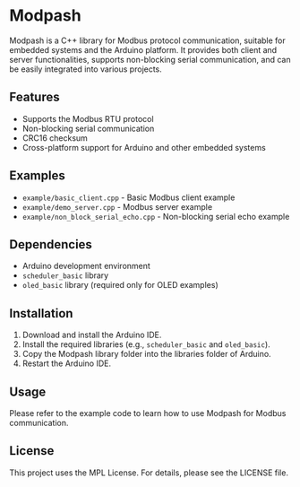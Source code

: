 # Modpash

Modpash is a C++ library for Modbus protocol communication, suitable for embedded systems and the Arduino platform. It provides both client and server functionalities, supports non-blocking serial communication, and can be easily integrated into various projects.

## Features

- Supports the Modbus RTU protocol
- Non-blocking serial communication
- CRC16 checksum
- Cross-platform support for Arduino and other embedded systems

## Examples

- `example/basic_client.cpp` - Basic Modbus client example
- `example/demo_server.cpp` - Modbus server example
- `example/non_block_serial_echo.cpp` - Non-blocking serial echo example

## Dependencies

- Arduino development environment
- `scheduler_basic` library
- `oled_basic` library (required only for OLED examples)

## Installation

1. Download and install the Arduino IDE.
2. Install the required libraries (e.g., `scheduler_basic` and `oled_basic`).
3. Copy the Modpash library folder into the libraries folder of Arduino.
4. Restart the Arduino IDE.

## Usage

Please refer to the example code to learn how to use Modpash for Modbus communication.

## License

This project uses the MPL License. For details, please see the LICENSE file.
